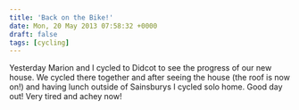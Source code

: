 ```yaml
---
title: 'Back on the Bike!'
date: Mon, 20 May 2013 07:58:32 +0000
draft: false
tags: [cycling]
---
```


Yesterday Marion and I cycled to Didcot to see the progress of our new house. We cycled there together and after seeing the house (the roof is now on!) and having lunch outside of Sainsburys I cycled solo home. Good day out! Very tired and achey now!